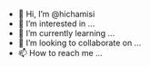 - 👋 Hi, I’m @hichamisi
- 👀 I’m interested in ...
- 🌱 I’m currently learning ...
- 💞️ I’m looking to collaborate on ...
- 📫 How to reach me ...

<!---
hichamisi/hichamisi is a ✨ special ✨ repository because its `README.md` (this file) appears on your GitHub profile.
You can click the Preview link to take a look at your changes.
--->
